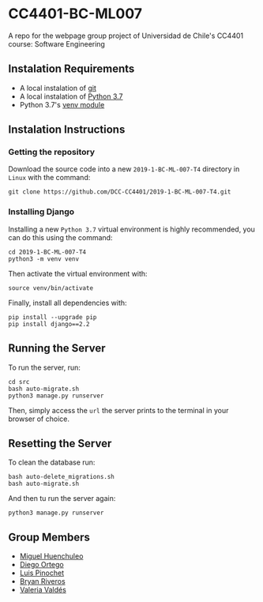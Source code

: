# CC4401-BC-ML007

A repo for the webpage group project of Universidad de Chile's CC4401 course: Software Engineering

## Instalation Requirements

* A local instalation of [git](https://git-scm.com/)
* A local instalation of [Python 3.7](https://www.python.org/)
* Python 3.7's [venv module](https://docs.python.org/3.7/library/venv.html)

## Instalation Instructions

### Getting the repository

Download the source code into a new `2019-1-BC-ML-007-T4` directory in `Linux` with the command:

~~~{bash}
git clone https://github.com/DCC-CC4401/2019-1-BC-ML-007-T4.git
~~~

### Installing Django

Installing a new `Python 3.7` virtual environment is highly recommended, you can do this using the command:

~~~{bash}
cd 2019-1-BC-ML-007-T4
python3 -m venv venv
~~~

Then activate the virtual environment with:

~~~{bash}
source venv/bin/activate
~~~

Finally, install all dependencies with:

~~~{bash}
pip install --upgrade pip
pip install django==2.2
~~~

## Running the Server

To run the server, run:

~~~{bash}
cd src
bash auto-migrate.sh
python3 manage.py runserver
~~~

Then, simply access the `url` the server prints to the terminal in your browser of choice.

## Resetting the Server

To clean the database run:

~~~{bash}
bash auto-delete_migrations.sh
bash auto-migrate.sh
~~~

And then tu run the server again:

~~~{bash}
python3 manage.py runserver
~~~

## Group Members

* [Miguel Huenchuleo](https://github.com/Miguel-SH)
* [Diego Ortego](https://github.com/Gedoix)
* [Luis Pinochet](https://github.com/shenkok)
* [Bryan Riveros](https://github.com/BryanRrs)
* [Valeria Valdés](https://github.com/valeriavaldes)
